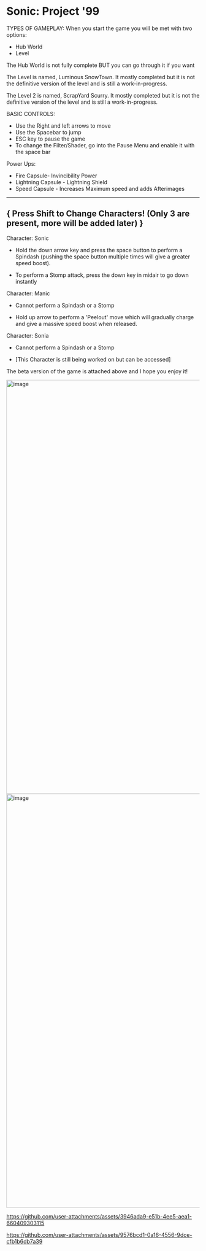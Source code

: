 # Sonic: Project '99

TYPES OF GAMEPLAY:
  When you start the game you will be met with two options:
  - Hub World
  - Level

The Hub World is not fully complete BUT you can go through it if you want

The Level is named, Luminous SnowTown. It mostly completed but it is not the definitive
version of the level and is still a work-in-progress.

The Level 2 is named, ScrapYard Scurry. It mostly completed but it is not the definitive
version of the level and is still a work-in-progress.

BASIC CONTROLS:
  - Use the Right and left arrows to move
  - Use the Spacebar to jump
  - ESC key to pause the game
  - To change the Filter/Shader, go into the Pause Menu and enable it with the space bar

Power Ups:
  - Fire Capsule- Invincibility Power
  - Lightning Capsule - Lightning Shield
  - Speed Capsule - Increases Maximum speed and adds Afterimages
------
{ Press Shift to Change Characters! (Only 3 are present, more will be added later) }
------
Character: Sonic
  - Hold the down arrow key and press the space button to perform a Spindash
  (pushing the space button multiple times will give a greater speed boost).
  
  - To perform a Stomp attack, press the down key in midair to go down instantly
  

Character: Manic

  - Cannot perform a Spindash or a Stomp
  
  - Hold up arrow to perform a 'Peelout' move which will gradually charge and give a massive speed
  boost when released. 

Character: Sonia

  - Cannot perform a Spindash or a Stomp

  - [This Character is still being worked on but can be accessed]

The beta version of the game is attached above and I hope you enjoy it!

<img width="2122" height="1079" alt="image" src="https://github.com/user-attachments/assets/916d6d75-4156-4946-995a-38378387f73b" />

<img width="1919" height="1079" alt="image" src="https://github.com/user-attachments/assets/16a8a9c8-1fb0-475d-8dea-ba65e937820b" />

https://github.com/user-attachments/assets/3946ada9-e51b-4ee5-aea1-660409303115

https://github.com/user-attachments/assets/9576bcd1-0a16-4556-9dce-cfb1b6db7a39








